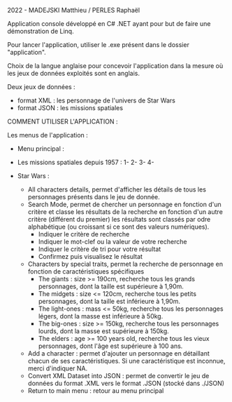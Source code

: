 2022 - MADEJSKI Matthieu / PERLES Raphaël

Application console développé en C# .NET ayant pour but de faire une démonstration de Linq.

Pour lancer l'application, utiliser le .exe présent dans le dossier "application".

Choix de la langue anglaise pour concevoir l'application dans la mesure où les jeux de données exploités sont en anglais.

Deux jeux de données : 
- format XML : les personnage de l'univers de Star Wars
- format JSON : les missions spatiales

COMMENT UTILISER L'APPLICATION : 

Les menus de l'application :
  - Menu principal : 
  
  - Les missions spatiales depuis 1957 :
    1-
    2-
    3-
    4-

  - Star Wars : 
    - All characters details, permet d'afficher les détails de tous les personnages présents dans le jeu de donnée.
    - Search Mode, permet de chercher un personnage en fonction d'un critère et classe les résultats de la recherche en fonction d'un autre critère (différent du premier)
        les résultats sont classés par odre alphabétique (ou croissant si ce sont des valeurs numériques).
        - Indiquer le critère de recherche
        - Indiquer le mot-clef ou la valeur de votre recherche
        - Indiquer le critère de tri pour votre résultat
        - Confirmez puis visualisez le résultat
    - Characters by special traits, permet la recherche de personnage en fonction de caractéristiques spécifiques
        - The giants : size >= 190cm, recherche tous les grands personnages, dont la taille est supérieure à 1,90m.
        - The midgets : size <= 120cm, recherche tous les petits personnages, dont la taille est inférieure à 1,90m.
        - The light-ones : mass <= 50kg, recherche tous les personnages légers, dont la masse est inférieure à 50kg.
        - The big-ones : size >= 150kg, recherche tous les personnages lourds, dont la masse est supérieure à 150kg.
        - The elders : age >= 100 years old, recherche tous les vieux personnages, dont l'âge est supérieure à 100 ans.
    - Add a character : permet d'ajouter un personnage en détaillant chacun de ses caractéristiques. Si une caractéristique est inconnue, merci d'indiquer NA.
    - Convert XML Dataset into JSON : permet de convertir le jeu de données du format .XML vers le format .JSON (stocké dans ./JSON)
    - Return to main menu : retour au menu principal
    
